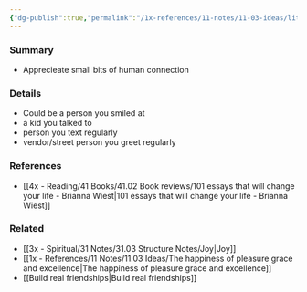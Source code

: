 ```yaml
---
{"dg-publish":true,"permalink":"/1x-references/11-notes/11-03-ideas/little-bits-of-human-connection/","title":"Little bits of human connection","created":"2022-11-14T21:33:32.000+03:00","updated":"2024-02-14T20:18:28.033+03:00"}
---
```



### Summary
- Apprecieate small bits of human connection

### Details
- Could be a person you smiled at
- a kid you talked to
- person you text regularly
- vendor/street person you greet regularly

### References
- [[4x - Reading/41 Books/41.02 Book reviews/101 essays that will change your life - Brianna Wiest\|101 essays that will change your life - Brianna Wiest]]

### Related
- [[3x - Spiritual/31 Notes/31.03 Structure Notes/Joy\|Joy]]
- [[1x - References/11 Notes/11.03 Ideas/The happiness of pleasure grace and excellence\|The happiness of pleasure grace and excellence]]
- [[Build real friendships\|Build real friendships]]